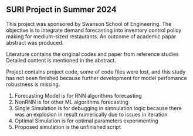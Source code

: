 ## SURI Project in Summer 2024 


This project was sponsored by Swanson School of Engineering. The objective is to integrate demand forecasting into inventory control policy making for medium-sized restaurants. An outcome of academic papar abstract was produced.

Literature contains the original codes and paper from reference studies
Detailed content is mentioned in the abstract.

Project contains project code, some of code files were lost, and this study has not been finished because further development for model perfomance robustness is missing.
 1. Forecasting Model is for RNN algorithms forecasting
 2. NonRNN is for other ML algorithms forecasting
 3. Single Simulation is for debugging in simnulation logic because there was an explosion in result numerically due to issues in iteration
 4. Optimal Simulation is for optimal parameters experimenting
 5. Proposed simulation is the unfinished script
